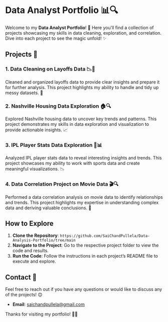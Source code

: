 # Data Analyst Portfolio 📊🔍

Welcome to my **Data Analyst Portfolio**! 🎉 Here you'll find a collection of projects showcasing my skills in data cleaning, exploration, and correlation. Dive into each project to see the magic unfold! ✨

## Projects 🚀

### 1. Data Cleaning on Layoffs Data 📉🧹
Cleaned and organized layoffs data to provide clear insights and prepare it for further analysis. This project highlights my ability to handle and tidy up messy datasets. 🧹

### 2. Nashville Housing Data Exploration 🏠🔍
Explored Nashville housing data to uncover key trends and patterns. This project demonstrates my skills in data exploration and visualization to provide actionable insights. 📈

### 3. IPL Player Stats Data Exploration 🏏📊
Analyzed IPL player stats data to reveal interesting insights and trends. This project showcases my ability to work with sports data and create meaningful visualizations. 📉

### 4. Data Correlation Project on Movie Data 🎬🔍
Performed a data correlation analysis on movie data to identify relationships and trends. This project highlights my expertise in understanding complex data and deriving valuable conclusions. 🎥

## How to Explore

1. **Clone the Repository**: `https://github.com/SaiChandPullela/Data-Analysis-Portfolio/tree/main`
2. **Navigate to the Project**: Go to the respective project folder to view the code and results.
3. **Run the Code**: Follow the instructions in each project’s README file to execute and explore.

## Contact 📧

Feel free to reach out if you have any questions or would like to discuss any of the projects! 😊

- **Email**: saichandpullela@gmail.com


Thanks for visiting my portfolio! 🙌🚀

